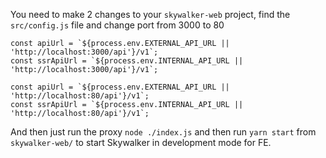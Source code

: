 You need to make 2 changes to your `skywalker-web` project, find the `src/config.js` file and change port from 3000 to 80
```
const apiUrl = `${process.env.EXTERNAL_API_URL || 'http://localhost:3000/api'}/v1`;
const ssrApiUrl = `${process.env.INTERNAL_API_URL || 'http://localhost:3000/api'}/v1`;
```

```
const apiUrl = `${process.env.EXTERNAL_API_URL || 'http://localhost:80/api'}/v1`;
const ssrApiUrl = `${process.env.INTERNAL_API_URL || 'http://localhost:80/api'}/v1`;
```
And then just run the proxy `node ./index.js` and then run `yarn start` from `skywalker-web/` to start Skywalker in development mode for FE.